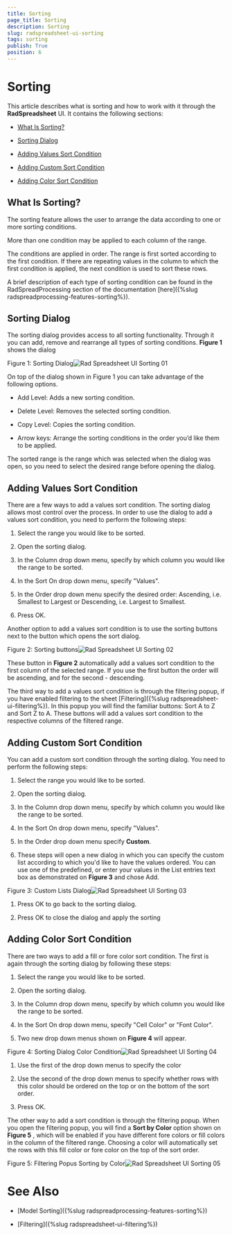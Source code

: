 ```yaml
---
title: Sorting
page_title: Sorting
description: Sorting
slug: radspreadsheet-ui-sorting
tags: sorting
publish: True
position: 6
---
```


# Sorting



This article describes what is sorting and how to work with it through the __RadSpreadsheet__ UI. It contains the following sections:
      

* [What Is Sorting?](#what-is-sorting?)

* [Sorting Dialog](#sorting-dialog)

* [Adding Values Sort Condition](#adding-values-sort-condition)

* [Adding Custom Sort Condition](#adding-custom-sort-condition)

* [Adding Color Sort Condition](#adding-color-sort-condition)

## What Is Sorting?

The sorting feature allows the user to arrange the data according to one or more sorting conditions.
        

More than one condition may be applied to each column of the range.
        

The conditions are applied in order. The range is first sorted according to the first condition. If there are repeating values in the column to which the first condition is applied, the next condition is used to sort these rows.
        

A brief description of each type of sorting condition can be found in the RadSpreadProcessing section of the documentation [here]({%slug radspreadprocessing-features-sorting%}).
        

## Sorting Dialog

The sorting dialog provides access to all sorting functionality. Through it you can add, remove and rearrange all types of sorting conditions. __Figure 1__ shows the dialog
        

Figure 1: Sorting Dialog![Rad Spreadsheet UI Sorting 01](images/RadSpreadsheet_UI_Sorting_01.png)

On top of the dialog shown in Figure 1 you can take advantage of the following options.
        

* Add Level: Adds a new sorting condition.
            

* Delete Level: Removes the selected sorting condition.
            

* Copy Level: Copies the sorting condition.
            

* Arrow keys: Arrange the sorting conditions in the order you’d like them to be applied.
            

The sorted range is the range which was selected when the dialog was open, so you need to select the desired range before opening the dialog.
        

## Adding Values Sort Condition

There are a few ways to add a values sort condition. The sorting dialog allows most control over the process. In order to use the dialog to add a values sort condition, you need to perform the following steps:
        

1. Select the range you would like to be sorted.
            

1. Open the sorting dialog.
            

1. In the Column drop down menu, specify by which column you would like the range to be sorted.
            

1. In the Sort On drop down menu, specify "Values".
            

1. In the Order drop down menu specify the desired order: Ascending, i.e. Smallest to Largest or Descending, i.e. Largest to Smallest.
            

1. Press OK.
            

Another option to add a values sort condition is to use the sorting buttons next to the button which opens the sort dialog.
        

Figure 2: Sorting buttons![Rad Spreadsheet UI Sorting 02](images/RadSpreadsheet_UI_Sorting_02.png)

These button in __Figure 2__ automatically add a values sort condition to the first column of the selected range. If you use the first button the order will be ascending, and for the second - descending.
        

The third way to add a values sort condition is through the filtering popup, if you have enabled filtering to the sheet [Filtering]({%slug radspreadsheet-ui-filtering%}). In this popup you will find the familiar buttons: Sort A to Z and Sort Z to A. These buttons will add a values sort condition to the respective columns of the filtered range.
        

## Adding Custom Sort Condition

You can add a custom sort condition through the sorting dialog. You need to perform the following steps:
        

1. Select the range you would like to be sorted.
            

1. Open the sorting dialog.
            

1. In the Column drop down menu, specify by which column you would like the range to be sorted.
            

1. In the Sort On drop down menu, specify "Values".
            

1. In the Order drop down menu specify __Custom__.
            

1. These steps will open a new dialog in which you can specify the custom list according to which you'd like to have the values ordered. You can use one of the predefined, or enter your values in the List entries text box as demonstrated on __Figure 3__ and chose Add.
            

Figure 3: Custom Lists Dialog![Rad Spreadsheet UI Sorting 03](images/RadSpreadsheet_UI_Sorting_03.png)

1. Press OK to go back to the sorting dialog.
            

1. Press OK to close the dialog and apply the sorting
            

## Adding Color Sort Condition

There are two ways to add a fill or fore color sort condition. The first is again through the sorting dialog by following these steps:
        

1. Select the range you would like to be sorted.
            

1. Open the sorting dialog.
            

1. In the Column drop down menu, specify by which column you would like the range to be sorted.
            

1. In the Sort On drop down menu, specify "Cell Color" or "Font Color".
            

1. Two new drop down menus shown on __Figure 4__ will appear.
            

Figure 4: Sorting Dialog Color Condition![Rad Spreadsheet UI Sorting 04](images/RadSpreadsheet_UI_Sorting_04.png)

1. Use the first of the drop down menus to specify the color
            

1. Use the second of the drop down menus to specify whether rows with this color should be ordered on the top or on the bottom of the sort order.
            

1. Press OK.
            

The other way to add a sort condition is through the filtering popup. When you open the filtering popup, you will find a __Sort by Color__ option shown on __Figure 5__ , which will be enabled if you have different fore colors or fill colors in the column of the filtered range. Choosing a color will automatically set the rows with this fill color or fore color on the top of the sort order.
        

Figure 5: Filtering Popus Sorting by Color![Rad Spreadsheet UI Sorting 05](images/RadSpreadsheet_UI_Sorting_05.png)

# See Also

 * [Model Sorting]({%slug radspreadprocessing-features-sorting%})

 * [Filtering]({%slug radspreadsheet-ui-filtering%})
